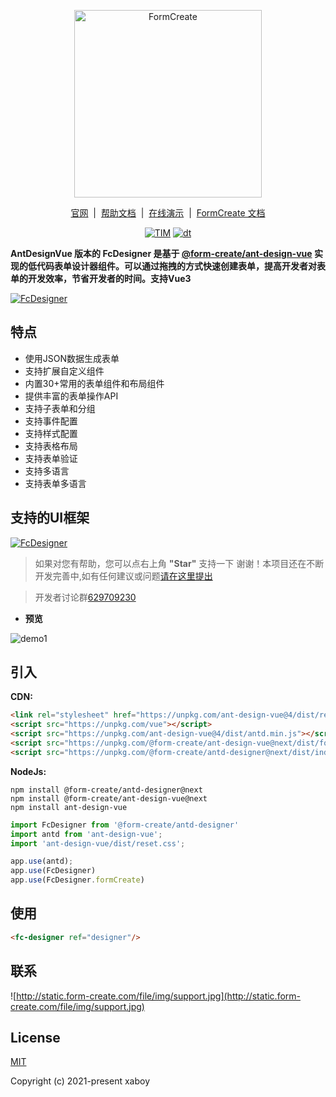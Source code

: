 <p align="center">
    <a href="https://www.form-create.com">
        <img width="300" alt="FormCreate" src="https://static.form-create.com/file/img/info-logo2.png">
    </a>
</p>

<p align="center">
    <a href="https://www.form-create.com/" target="_blank">官网</a>
    <span>&nbsp;|&nbsp;</span>
    <a href="https://view.form-create.com/" target="_blank">帮助文档</a>
    <span>&nbsp;|&nbsp;</span>
    <a href="https://form-create.com/v3/antd/designer" target="_blank">在线演示</a>
    <span>&nbsp;|&nbsp;</span>
    <a href="https://form-create.com/v3/" target="_blank">FormCreate 文档</a>
</p>

<p align="center">
  <a href="https://github.com/xaboy/form-create" target="_blank"><img src="https://img.shields.io/badge/License-MIT-yellow.svg" alt="TIM" /></a>
  <a href="https://github.com/xaboy/form-create" target="_blank"><img src="https://img.shields.io/npm/dt/@form-create/designer.svg" alt="dt" /></a>
</p>

**AntDesignVue 版本的 FcDesigner 是基于 [@form-create/ant-design-vue](https://github.com/xaboy/form-create) 实现的低代码表单设计器组件。可以通过拖拽的方式快速创建表单，提高开发者对表单的开发效率，节省开发者的时间。支持Vue3**

[![FcDesigner](https://static.form-create.com/file/img/banner-m2.jpg)](https://pro.form-create.com/view)

## 特点
- 使用JSON数据生成表单
- 支持扩展自定义组件
- 内置30+常用的表单组件和布局组件
- 提供丰富的表单操作API
- 支持子表单和分组
- 支持事件配置
- 支持样式配置
- 支持表格布局
- 支持表单验证
- 支持多语言
- 支持表单多语言

## 支持的UI框架

[![FcDesigner](https://static.form-create.com/file/img/products.jpg)](https://form-create.com/)

> 如果对您有帮助，您可以点右上角 **"Star"** 支持一下 谢谢！本项目还在不断开发完善中,如有任何建议或问题[请在这里提出](https://github.com/xaboy/form-create-designer/issues/new)

> 开发者讨论群[629709230](https://jq.qq.com/?_wv=1027&k=F1FlEFIV)

- **预览**

![demo1](https://static.form-create.com/file/img/open-designer.jpg)

## 引入

**CDN:**

```html
<link rel="stylesheet" href="https://unpkg.com/ant-design-vue@4/dist/reset.css"></link>
<script src="https://unpkg.com/vue"></script>
<script src="https://unpkg.com/ant-design-vue@4/dist/antd.min.js"></script>
<script src="https://unpkg.com/@form-create/ant-design-vue@next/dist/form-create.min.js"></script>
<script src="https://unpkg.com/@form-create/antd-designer@next/dist/index.umd.js"></script>
```

**NodeJs:**

```shell
npm install @form-create/antd-designer@next
npm install @form-create/ant-design-vue@next
npm install ant-design-vue
```

```js
import FcDesigner from '@form-create/antd-designer'
import antd from 'ant-design-vue';
import 'ant-design-vue/dist/reset.css';

app.use(antd);
app.use(FcDesigner)
app.use(FcDesigner.formCreate)
```

## 使用

```html
<fc-designer ref="designer"/>
```

## 联系

![http://static.form-create.com/file/img/support.jpg](http://static.form-create.com/file/img/support.jpg)

## License

[MIT](http://opensource.org/licenses/MIT)

Copyright (c) 2021-present xaboy
